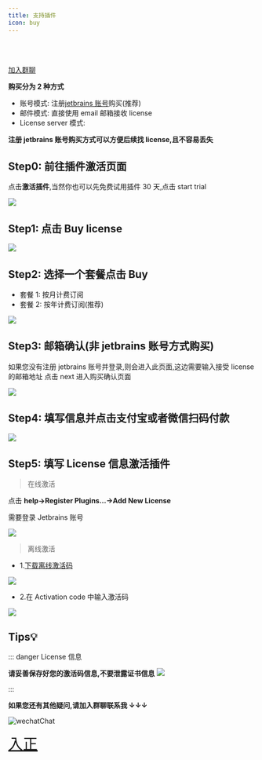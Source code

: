 ```yaml
---
title: 支持插件
icon: buy
---
```


<Badge text="❤️插件的发展离不开各位开发者的支持,感谢您支持原创,支持正版️❤️" type="tip" vertical="middle"/>
<br/><br/>
<Badge text="加入微信群购买享6折️,六折码已放群公告" type="danger" vertical="middle"/>

[加入群聊](./concatGroup.md)

**购买分为 2 种方式**

- 账号模式: 注册[jetbrains 账号](https://account.jetbrains.com/licenses)购买(推荐)
- 邮件模式: 直接使用 email 邮箱接收 license
- License server 模式: <Badge text="不支持" type="danger" vertical="middle"/>

**注册 jetbrains 账号购买方式可以方便后续找 license,且不容易丢失**

## Step0: 前往插件激活页面

点击**激活插件**,当然你也可以先免费试用插件 30 天,点击 start trial

![](../.vuepress/public/img/buy/activate.png)

## Step1: 点击 Buy license

![](../.vuepress/public/img/buy/step1.png)

## Step2: 选择一个套餐点击 Buy

- 套餐 1: 按月计费订阅
- 套餐 2: 按年计费订阅(推荐)

![](../.vuepress/public/img/buy/step2.png)

## Step3: 邮箱确认(非 jetbrains 账号方式购买)

如果您没有注册 jetbrains 账号并登录,则会进入此页面,这边需要输入接受 license 的邮箱地址
点击 next 进入购买确认页面

![](../.vuepress/public/img/buy/step3.png)

## Step4: 填写信息并点击支付宝或者微信扫码付款

![](../.vuepress/public/img/buy/step4.png)

## Step5: 填写 License 信息激活插件

> 在线激活

点击 **help->Register Plugins...->Add New License**

需要登录 Jetbrains 账号

![](../.vuepress/public/img/buy/step5.png)

> 离线激活

- 1.[下载离线激活码](https://account.jetbrains.com/licenses)

![](../.vuepress/public/img/buy/offlineCodeDownload.png)

- 2.在 Activation code 中输入激活码

![](../.vuepress/public/img/buy/offline.png)

## Tips💡

::: danger License 信息

**请妥善保存好您的激活码信息,不要泄露证书信息**
![](../.vuepress/public/img/buy/accountLicense.png)

:::

**如果您还有其他疑问,请加入群聊联系我 ↓↓↓**

![wechatChat](../.vuepress/public/img/wechatGroup.png)

<a href="https://plugins.jetbrains.com/plugin/16988-restful-fast-request/pricing" style="font-size:30px;"><i class="icon iconfont icon-buy" style="font-size:30px"></i>入正</a>
